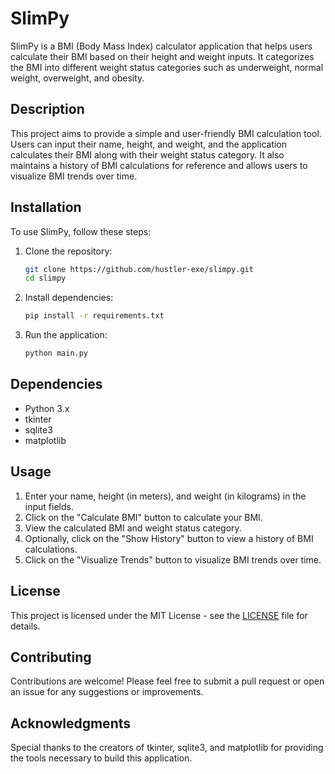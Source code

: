 # SlimPy

SlimPy is a BMI (Body Mass Index) calculator application that helps users calculate their BMI based on their height and weight inputs. It categorizes the BMI into different weight status categories such as underweight, normal weight, overweight, and obesity.

## Description

This project aims to provide a simple and user-friendly BMI calculation tool. Users can input their name, height, and weight, and the application calculates their BMI along with their weight status category. It also maintains a history of BMI calculations for reference and allows users to visualize BMI trends over time.

## Installation

To use SlimPy, follow these steps:

1. Clone the repository:

    ```bash
    git clone https://github.com/hustler-exe/slimpy.git
    cd slimpy
    ```

2. Install dependencies:

    ```bash
    pip install -r requirements.txt
    ```

3. Run the application:

    ```bash
    python main.py
    ```

## Dependencies

- Python 3.x
- tkinter
- sqlite3
- matplotlib

## Usage

1. Enter your name, height (in meters), and weight (in kilograms) in the input fields.
2. Click on the "Calculate BMI" button to calculate your BMI.
3. View the calculated BMI and weight status category.
4. Optionally, click on the "Show History" button to view a history of BMI calculations.
5. Click on the "Visualize Trends" button to visualize BMI trends over time.

## License

This project is licensed under the MIT License - see the [LICENSE](LICENSE) file for details.

## Contributing

Contributions are welcome! Please feel free to submit a pull request or open an issue for any suggestions or improvements.

## Acknowledgments

Special thanks to the creators of tkinter, sqlite3, and matplotlib for providing the tools necessary to build this application.
